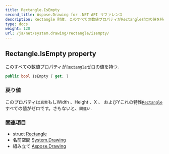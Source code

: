 ```yaml
---
title: Rectangle.IsEmpty
second_title: Aspose.Drawing for .NET API リファレンス
description: Rectangle 財産. このすべての数値プロパティがRectangleゼロの値を持つ.
type: docs
weight: 120
url: /ja/net/system.drawing/rectangle/isempty/
---
```

## Rectangle.IsEmpty property

このすべての数値プロパティが[`Rectangle`](../)ゼロの値を持つ.

```csharp
public bool IsEmpty { get; }
```

### 戻り値

このプロパティは`真実`もしWidth 、Height 、X 、 およびYこれの特性[`Rectangle`](../)すべての値がゼロです。さもないと、`間違い`.

### 関連項目

* struct [Rectangle](../)
* 名前空間 [System.Drawing](../../rectangle/)
* 組み立て [Aspose.Drawing](../../../)


